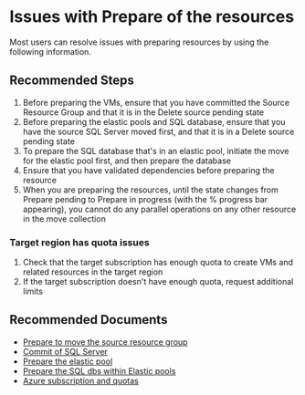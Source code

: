 <properties
  pagetitle="Issues with Prepare of the resources&#xD;"
  service=""
  resource=""
  ms.author="prkazasr"
  selfhelptype="Generic"
  supporttopicids="32746793,32746794,32746795,32746796,32746804,32746810"
  resourcetags=""
  productpesids="17321"
  cloudenvironments="public,fairfax,usnat,ussec"
  articleid="2124424c-1ad4-46df-bb71-f00a0bd87cc2"
  ownershipid="Compute_AzureResourceMover" />
# Issues with Prepare of the resources

Most users can resolve issues with preparing resources by using the following information.

## **Recommended Steps**

1. Before preparing the VMs, ensure that you have committed the Source Resource Group and that it is in the Delete source pending state
2. Before preparing the elastic pools and SQL database, ensure that you have the source SQL Server moved first, and that it is in a Delete source pending state
3. To prepare the SQL database that's in an elastic pool, initiate the move for the elastic pool first, and then prepare the database
4. Ensure that you have validated dependencies before preparing the resource
5. When you are preparing the resources, until the state changes from Prepare pending to Prepare in progress (with the % progress bar appearing), 
   you cannot do any parallel operations on any other resource in the move collection

### Target region has quota issues

1. Check that the target subscription has enough quota to create VMs and related resources in the target region
2. If the target subscription doesn't have enough quota, request additional limits

## **Recommended Documents**

* [Prepare to move the source resource group](https://docs.microsoft.com/azure/resource-mover/tutorial-move-region-virtual-machines#move-the-source-resource-group)
* [Commit of SQL Server](https://docs.microsoft.com/azure/resource-mover/tutorial-move-region-sql#move-the-sql-server)
* [Prepare the elastic pool](https://docs.microsoft.com/azure/resource-mover/tutorial-move-region-sql#prepare-an-elastic-pool)
* [Prepare the SQL dbs within Elastic pools](https://docs.microsoft.com/azure/resource-mover/tutorial-move-region-sql#move-the-pool-and-prepare-pool-databases)
* [Azure subscription and quotas](https://docs.microsoft.com/azure/azure-resource-manager/management/azure-subscription-service-limits)
